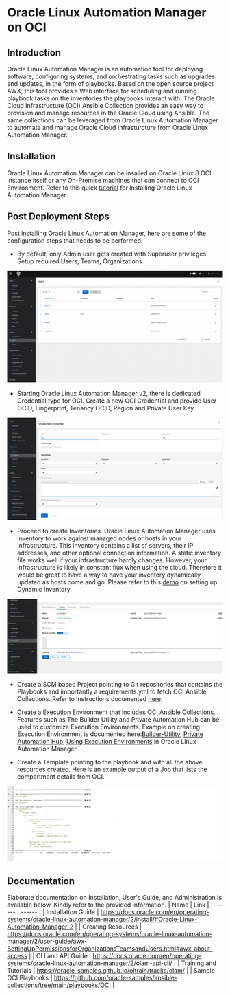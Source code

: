 # Oracle Linux Automation Manager on OCI

## Introduction
Oracle Linux Automation Manager is an automation tool for deploying software, configuring systems, and orchestrating tasks such as upgrades and updates, in the form of playbooks.
Based on the open source project AWX, this tool provides a Web interface for scheduling and running playbook tasks on the inventories the playbooks interact with. 
The Oracle Cloud Infrastructure (OCI) Ansible Collection provides an easy way to provision and manage resources in the Oracle Cloud using Ansible. The same collections can be leveraged from Oracle Linux Automation Manager to automate and manage Oracle Cloud Infrasturcture from Oracle Linux Automation Manager.

## Installation
Oracle Linux Automation  Manager can be insalled on Oracle Linux 8 OCI instance itself or any On-Premise machines that can connect to OCI Environment.
Refer to this quick [tutorial](https://docs.oracle.com/en/learn/olam-install/index.html#introduction) for Installing Oracle Linux Automation Manager.

## Post Deployment Steps

Post installing Oracle Linux Automation Manager, here are some of the configuration steps that needs to be performed:

* By default, only Admin user gets created with Superuser privileges. Setup required Users, Teams, Organizations. 
<img src="images/users.png" alt="Users" title="Users">

* Starting Oracle Linux Automation Manager v2, there is dedicated Credential type for OCI. Create a new OCI Credential and provide User OCID, Fingerprint, Tenancy OCID, Region and Private User Key.
<img src="images/credentials.png" alt="Credentials" title="Credentials">

  
* Proceed to create Inventories. Oracle Linux Automation Manager uses inventory to work against managed nodes or hosts in your infrastructure. This inventory contains a list of servers, their IP addresses, and other optional connection information.
A static inventory file works well if your infrastructure hardly changes.
However, your infrastructure is likely in constant flux when using the cloud. Therefore it would be great to have a way to have your inventory dynamically updated as hosts come and go.
Please refer to this [demo](https://www.youtube.com/watch?v=Fs3l5P-D_nk&t=190s) on setting up Dynamic Inventory.
<img src="images/inventories.jpeg" alt="Inventories" title="Inventories">

* Create a SCM based Project pointing to Git repositories that contains the Playbooks and importantly a requirements.yml to fetch OCI Ansible Collections. Refer to instructions documented [here](https://docs.oracle.com/en/learn/olam-oci-collection/#introduction).
  
* Create a Execution Environment that includes OCI Ansible Collections. Features such as The Builder Utility and Private Automation Hub can be used to customize Execution Environments. Example on creating Execution Environment is documented here:[Builder-Utility](https://docs.oracle.com/en/learn/olam-builder-custom/#introduction), [Private Automation Hub](https://docs.oracle.com/en/learn/olam-pah-manage-ee/#summary), [Using Execution Environments](https://docs.oracle.com/en/learn/olam-use-custom-ee/#add-a-host) in Oracle Linux Automation Manager.
  
* Create a Template pointing to the playbook and with all the above resources created.
  Here is an example output of a Job that lists the compartment details from OCI.
  
<img src="images/job_output.jpeg" alt="Job_output" title="Joboutput">
  

## Documentation
Elaborate documentation on Installation, User's Guide, and Administration is available below. Kindly refer to the provided information.
| Name | Link |
| ------ | ------ |
| Installation Guide | https://docs.oracle.com/en/operating-systems/oracle-linux-automation-manager/2/install/#Oracle-Linux-Automation-Manager-2 |
| Creating Resources | https://docs.oracle.com/en/operating-systems/oracle-linux-automation-manager/2/user-guide/awx-SettingUpPermissionsforOrganizationsTeamsandUsers.html#awx-about-access |
| CLI and API Guide | https://docs.oracle.com/en/operating-systems/oracle-linux-automation-manager/2/olam-api-cli/ |
| Training and Tutorials | https://oracle-samples.github.io/oltrain/tracks/olam/ |
| Sample OCI Playbooks | https://github.com/oracle-samples/ansible-collections/tree/main/playbooks/OCI |


